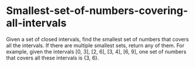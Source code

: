 # Smallest-set-of-numbers-covering-all-intervals
Given a set of closed intervals, find the smallest set of numbers that covers all the intervals. If there are multiple smallest sets, return any of them.  For example, given the intervals [0, 3], [2, 6], [3, 4], [6, 9], one set of numbers that covers all these intervals is {3, 6}.
